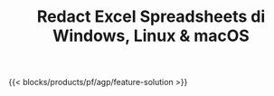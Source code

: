 ﻿---
title: Redact Excel Spreadsheets di Windows, Linux & macOS 
url: /id/redaction
description: Aplikasi dan API Gratis untuk menyunting informasi sensitif dari spreadsheet XLS, XLSX & ODS
---
{{< blocks/products/pf/agp/feature-solution >}} 

